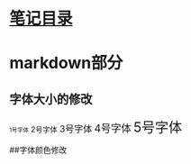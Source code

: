 # [笔记目录](目录.md)
# markdown部分
## 字体大小的修改
<font size="1">1号字体</font>
<font size="2">2号字体</font>
<font size="3">3号字体</font>
<font size="4">4号字体</font>
<font size="5">5号字体</font>

##字体颜色修改

